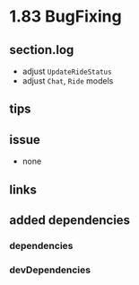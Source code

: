 # 1.83 BugFixing

## section.log

- adjust `UpdateRideStatus`
- adjust `Chat`, `Ride` models

## tips

## issue

- none

## links

## added dependencies

### dependencies

### devDependencies
